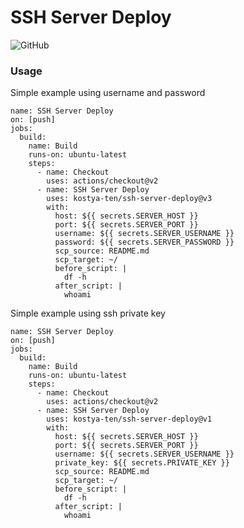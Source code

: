 # SSH Server Deploy

![GitHub](https://img.shields.io/github/license/kostya-ten/ssh-server-deploy)


### Usage

Simple example using username and password

```
name: SSH Server Deploy
on: [push]
jobs:
  build:
    name: Build
    runs-on: ubuntu-latest
    steps:
      - name: Checkout
        uses: actions/checkout@v2
      - name: SSH Server Deploy
        uses: kostya-ten/ssh-server-deploy@v3
        with:
          host: ${{ secrets.SERVER_HOST }}
          port: ${{ secrets.SERVER_PORT }}
          username: ${{ secrets.SERVER_USERNAME }}
          password: ${{ secrets.SERVER_PASSWORD }}
          scp_source: README.md
          scp_target: ~/
          before_script: |
            df -h
          after_script: |
            whoami
```

Simple example using ssh private key

```
name: SSH Server Deploy
on: [push]
jobs:
  build:
    name: Build
    runs-on: ubuntu-latest
    steps:
      - name: Checkout
        uses: actions/checkout@v2
      - name: SSH Server Deploy
        uses: kostya-ten/ssh-server-deploy@v1
        with:
          host: ${{ secrets.SERVER_HOST }}
          port: ${{ secrets.SERVER_PORT }}
          username: ${{ secrets.SERVER_USERNAME }}
          private_key: ${{ secrets.PRIVATE_KEY }}
          scp_source: README.md
          scp_target: ~/
          before_script: |
            df -h
          after_script: |
            whoami
```

